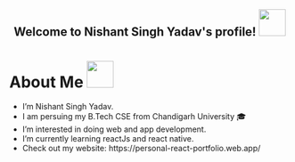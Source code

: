 <h2 align="center">
  Welcome to Nishant Singh Yadav's profile!
  <img src="https://media4.giphy.com/media/dSZeGNWkA0pk4/giphy.gif" width="48">
</h2>

<h1>About Me <img src="https://media0.giphy.com/media/GHwS8CO6u59bUqThTd/giphy.gif?cid=ecf05e47qpyrjtvatju5iap3e6ig41smifjy688ufzvyt1dr&rid=giphy.gif&ct=s" width="48" /></h1>
<ul>
  <li> I’m Nishant Singh Yadav.</li>
  <li>I am persuing my B.Tech CSE from Chandigarh University 🎓</li>
  <li> I’m interested in doing web and app development.</li>
<li>I’m currently learning reactJs and react native.</li>
  <li>Check out my website: https://personal-react-portfolio.web.app/ </li>
</ul>

<!---
yadavNishant2020/yadavNishant2020 is a ✨ special ✨ repository because its `README.md` (this file) appears on your GitHub profile.
You can click the Preview link to take a look at your changes.
--->
